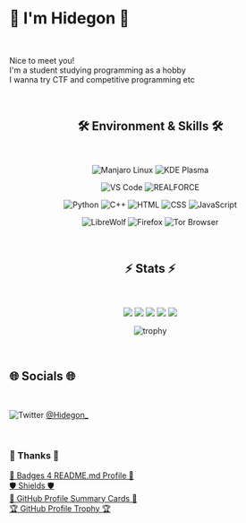 # 🌈 I'm Hidegon 🌈

<br>

Nice to meet you!  
I'm a student studying programming as a hobby  
I wanna try CTF and competitive programming etc

<br>

<div align="center">

## 🛠️ Environment & Skills 🛠️

<br>

<div align="center">  

  ![Manjaro Linux](https://img.shields.io/badge/manjaro-35BF5C?style=for-the-badge&logo=manjaro&logoColor=white)
  ![KDE Plasma](https://img.shields.io/badge/-KDE%20Plasma-%231d99f3?style=for-the-badge)  
  
  ![VS Code](https://img.shields.io/badge/VSCode-0078D4?style=for-the-badge&logo=visual%20studio%20code&logoColor=white)
  ![REALFORCE](https://img.shields.io/badge/-REALFORCE-%23c51011?style=for-the-badge)  

  ![Python](https://img.shields.io/badge/Python-FFD43B?style=for-the-badge&logo=python&logoColor=blue)
  ![C++](https://img.shields.io/badge/C%2B%2B-00599C?style=for-the-badge&logo=c%2B%2B&logoColor=white)
  ![HTML](https://img.shields.io/badge/HTML5-E34F26?style=for-the-badge&logo=html5&logoColor=white)
  ![CSS](https://img.shields.io/badge/CSS3-1572B6?style=for-the-badge&logo=css3&logoColor=white)
  ![JavaScript](https://img.shields.io/badge/JavaScript-323330?style=for-the-badge&logo=javascript&logoColor=F7DF1E)

  ![LibreWolf](https://img.shields.io/badge/-LibreWolf-%2300acff?style=for-the-badge)
  ![Firefox](https://img.shields.io/badge/Firefox_Browser-FF7139?style=for-the-badge&logo=Firefox-Browser&logoColor=white)
  ![Tor Browser](https://img.shields.io/badge/Tor_Browser-7D4698?style=for-the-badge&logo=Tor-Browser&logoColor=white)

</div>


<br>

## ⚡ Stats ⚡

<br>

<!--
<p align="left"> 
  <img alt="Top Langs" height="150px" src="https://github-readme-stats.vercel.app/api/top-langs/?username=HidegonSan&layout=compact&show_icons=true&theme=monokai" />
  &nbsp;
  <img alt="github stats" height="150px" src="https://github-readme-stats.vercel.app/api?username=HidegonSan&theme=monokai&show_icons=ture" />
</p>
-->

![](https://github-profile-summary-cards.vercel.app/api/cards/profile-details?username=HidegonSan&theme=monokai)
![](http://github-profile-summary-cards.vercel.app/api/cards/repos-per-language?username=HidegonSan&theme=monokai)
![](http://github-profile-summary-cards.vercel.app/api/cards/most-commit-language?username=HidegonSan&theme=monokai)
![](http://github-profile-summary-cards.vercel.app/api/cards/stats?username=HidegonSan&theme=monokai)
![](http://github-profile-summary-cards.vercel.app/api/cards/productive-time?username=HidegonSan&theme=monokai&utcOffset=9)

<!-- [![GitHub README Streak](https://github-readme-streak-stats.herokuapp.com/?user=HidegonSan&theme=monokai&hide_border=true)](https://github-readme-streak-stats.herokuapp.com/?user=HidegonSan&theme=monokai&hide_border=true) -->

![trophy](https://github-profile-trophy.vercel.app/?username=HidegonSan&theme=monokai&column=6&row=1&margin-w=5&margin-h=1)

</div>

<br>

## 🌐 Socials 🌐

<br>

![Twitter](https://img.shields.io/badge/Twitter-1DA1F2?&logo=twitter&logoColor=white) [@Hidegon_](https://twitter.com/Hidegon_)  

<br>

### 💚 Thanks 💚
[📛️ Badges 4 README.md Profile 📛️](https://github.com/alexandresanlim/Badges4-README.md-Profile)  
[🛡️ Shields 🛡️](https://github.com/badges/shields)  
[📝 GitHub Profile Summary Cards 📝](https://github.com/vn7n24fzkq/github-profile-summary-cards)  
[🏆 GitHub Profile Trophy 🏆](https://github.com/ryo-ma/github-profile-trophy)
